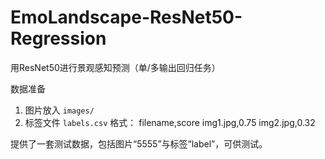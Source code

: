 # EmoLandscape-ResNet50-Regression 

用ResNet50进行景观感知预测（单/多输出回归任务）

数据准备
1. 图片放入 `images/`
2. 标签文件 `labels.csv` 格式：
filename,score
img1.jpg,0.75
img2.jpg,0.32

提供了一套测试数据，包括图片“5555”与标签“label”，可供测试。
